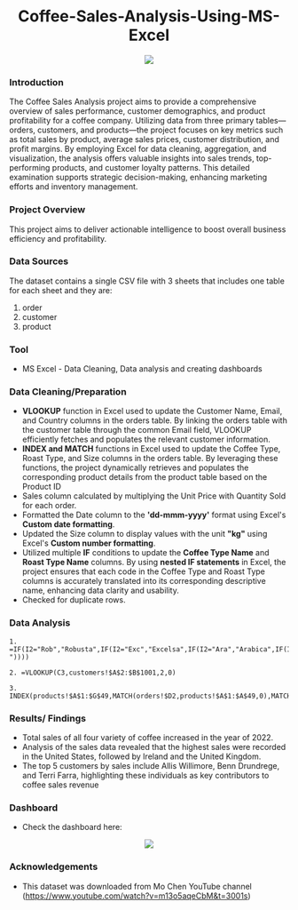 <h1 align="center">Coffee-Sales-Analysis-Using-MS-Excel </h1>



<p align="center">
  <img src="https://github.com/Banuvathyrr/Coffee-Sales-Analysis-using-MS-Excel/assets/145739539/9313b73f-9775-4770-ae99-b191a36e0eb0">
</p>



### Introduction  
The Coffee Sales Analysis project aims to provide a comprehensive overview of sales performance, customer demographics, and product profitability for a coffee company. Utilizing data from three primary tables—orders, customers, and products—the project focuses on key metrics such as total sales by product, average sales prices, customer distribution, and profit margins. By employing Excel for data cleaning, aggregation, and visualization, the analysis offers valuable insights into sales trends, top-performing products, and customer loyalty patterns. This detailed examination supports strategic decision-making, enhancing marketing efforts and inventory management. 

### Project Overview
This project aims to deliver actionable intelligence to boost overall business efficiency and profitability.

### Data Sources
The dataset contains a single CSV file with 3 sheets that includes one table for each sheet and they are:
1. order
2. customer
3. product

### Tool
- MS Excel - Data Cleaning, Data analysis and creating dashboards

### Data Cleaning/Preparation
- **VLOOKUP** function in Excel used to update the Customer Name, Email, and Country columns in the orders table. By linking the orders table with the customer table through the common Email field, VLOOKUP efficiently fetches and populates the relevant customer information.
- **INDEX and MATCH** functions in Excel used to update the Coffee Type, Roast Type, and Size columns in the orders table. By leveraging these functions, the project dynamically retrieves and populates the corresponding product details from the product table based on the Product ID
-  Sales column calculated by multiplying the Unit Price with Quantity Sold for each order.
-  Formatted the Date column to the **'dd-mmm-yyyy'** format using Excel's **Custom date formatting**.  
-  Updated the Size column to display values with the unit **"kg"** using Excel's **Custom number formatting**.
-  Utilized multiple **IF** conditions to update the **Coffee Type Name** and **Roast Type Name** columns. By using **nested IF statements** in Excel, the project ensures that each code in the Coffee Type and Roast Type columns is accurately translated into its corresponding descriptive name, enhancing data clarity and usability.
-  Checked for duplicate rows.



### Data Analysis
```
1. =IF(I2="Rob","Robusta",IF(I2="Exc","Excelsa",IF(I2="Ara","Arabica",IF(I2="Lib","Liberica"," "))))
```

```
2. =VLOOKUP(C3,customers!$A$2:$B$1001,2,0)

```
```
3. INDEX(products!$A$1:$G$49,MATCH(orders!$D2,products!$A$1:$A$49,0),MATCH(orders!L$1,products!$A$1:$G$1,0))
```

### Results/ Findings
- Total sales of all four variety of coffee increased in the year of 2022.  
- Analysis of the sales data revealed that the highest sales were recorded in the United States, followed by Ireland and the United Kingdom.
- The top 5 customers by sales include Allis Willimore, Benn Drundrege, and Terri Farra, highlighting these individuals as key contributors to coffee sales revenue



### Dashboard 
- Check the dashboard here: 
<p align="center">
  <img src="https://github.com/Banuvathyrr/Coffee-Sales-Analysis-using-MS-Excel/assets/145739539/99b6b5c1-e3b7-4b10-b767-1d64ce524a69">
</p>



### Acknowledgements
- This dataset was downloaded from Mo Chen YouTube channel (https://www.youtube.com/watch?v=m13o5aqeCbM&t=3001s)













